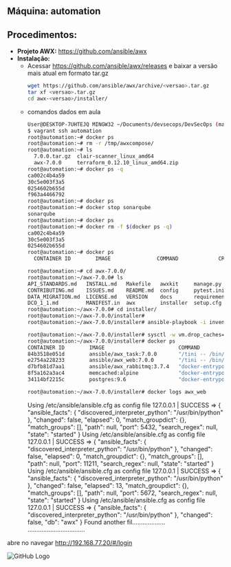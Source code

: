 Máquina: automation
-------------------

Procedimentos:
--------------

* **Projeto AWX:** https://github.com/ansible/awx
* **Instalação:**
  - Acessar https://github.com/ansible/awx/releases e baixar a versão mais atual em formato tar.gz
    ```bash
    wget https://github.com/ansible/awx/archive/<versao>.tar.gz
    tar xf <versao>.tar.gz
    cd awx-<versao>/installer/
     ```
  - comandos dados em aula
    ```bash
    User@DESKTOP-7UHTEJQ MINGW32 ~/Documents/devsecops/DevSecOps (master)
    $ vagrant ssh automation
    root@automation:~# docker ps
    root@automation:~# rm -r /tmp/awxcompose/
    root@automation:~# ls
      7.0.0.tar.gz  clair-scanner_linux_amd64
      awx-7.0.0     terraform_0.12.10_linux_amd64.zip
    root@automation:~# docker ps -q
    ca002c4b4a59
    30c5e003f3a5
    0254602b655d
    f963a4466792
    root@automation:~# docker ps
    root@automation:~# docker stop sonarqube
    sonarqube
    root@automation:~# docker ps
    root@automation:~# docker rm -f $(docker ps -q)
    ca002c4b4a59
    30c5e003f3a5
    0254602b655d
    root@automation:~# docker ps
      CONTAINER ID        IMAGE               COMMAND             CREATED             STATUS              PORTS               NAMES
    
    root@automation:~# cd awx-7.0.0/
    root@automation:~/awx-7.0.0# ls
    API_STANDARDS.md   INSTALL.md   Makefile   awxkit     manage.py     setup.py
    CONTRIBUTING.md    ISSUES.md    README.md  config     pytest.ini    tools
    DATA_MIGRATION.md  LICENSE.md   VERSION    docs       requirements
    DCO_1_1.md         MANIFEST.in  awx        installer  setup.cfg
    root@automation:~/awx-7.0.0# cd installer/
    root@automation:~/awx-7.0.0/installer#
    root@automation:~/awx-7.0.0/installer# ansible-playbook -i inventory install.yml
    
    root@automation:~/awx-7.0.0/installer# sysctl -w vm.drop_caches=3
    root@automation:~/awx-7.0.0/installer# docker ps
    CONTAINER ID        IMAGE                        COMMAND                  CREATED             STATUS              PORTS                                                 NAMES
    84b3518e051d        ansible/awx_task:7.0.0       "/tini -- /bin/sh -c…"   2 minutes ago       Up 2 minutes        8052/tcp                                              awx_task
    e2754a228233        ansible/awx_web:7.0.0        "/tini -- /bin/sh -c…"   2 minutes ago       Up 2 minutes        0.0.0.0:80->8052/tcp                                  awx_web
    d7bfb81d7aa1        ansible/awx_rabbitmq:3.7.4   "docker-entrypoint.s…"   2 minutes ago       Up 2 minutes        4369/tcp, 5671-5672/tcp, 15671-15672/tcp, 25672/tcp   awx_rabbitmq
    8f5a162a3ac4        memcached:alpine             "docker-entrypoint.s…"   2 minutes ago       Up 2 minutes        11211/tcp                                             awx_memcached
    34114bf2215c        postgres:9.6                 "docker-entrypoint.s…"   2 minutes ago       Up 2 minutes        5432/tcp                                              awx_postgres

    root@automation:~/awx-7.0.0/installer# docker logs awx_web
    ```
    Using /etc/ansible/ansible.cfg as config file
    127.0.0.1 | SUCCESS => {
        "ansible_facts": {
            "discovered_interpreter_python": "/usr/bin/python"
        },
        "changed": false,
        "elapsed": 0,
        "match_groupdict": {},
        "match_groups": [],
        "path": null,
        "port": 5432,
        "search_regex": null,
        "state": "started"
    }
    Using /etc/ansible/ansible.cfg as config file
    127.0.0.1 | SUCCESS => {
        "ansible_facts": {
            "discovered_interpreter_python": "/usr/bin/python"
        },
        "changed": false,
        "elapsed": 0,
        "match_groupdict": {},
        "match_groups": [],
        "path": null,
        "port": 11211,
        "search_regex": null,
        "state": "started"
    }
    Using /etc/ansible/ansible.cfg as config file
    127.0.0.1 | SUCCESS => {
        "ansible_facts": {
            "discovered_interpreter_python": "/usr/bin/python"
        },
        "changed": false,
        "elapsed": 13,
        "match_groupdict": {},
        "match_groups": [],
        "path": null,
        "port": 5672,
        "search_regex": null,
        "state": "started"
    }
    Using /etc/ansible/ansible.cfg as config file
    127.0.0.1 | SUCCESS => {
        "ansible_facts": {
            "discovered_interpreter_python": "/usr/bin/python"
        },
        "changed": false,
        "db": "awx"
    }
    Found another fil...................
    .................................

abre no navegar
http://192.168.77.20/#/login

![GitHub Logo](/images/logo.png)


